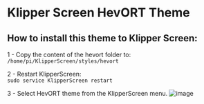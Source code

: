 # Klipper Screen HevORT Theme

## How to install this theme to Klipper Screen:
1 - Copy the content of the hevort folder to:  
`/home/pi/KlipperScreen/styles/hevort`

2 - Restart KlipperScreen:  
`sudo service KlipperScreen restart`

3 - Select HevORT theme from the KlipperScreen menu.
![image](https://github.com/MirageC79/HevORT/assets/29920140/5184c7db-e621-4cd5-9e2a-f2ec74bcd66d)

